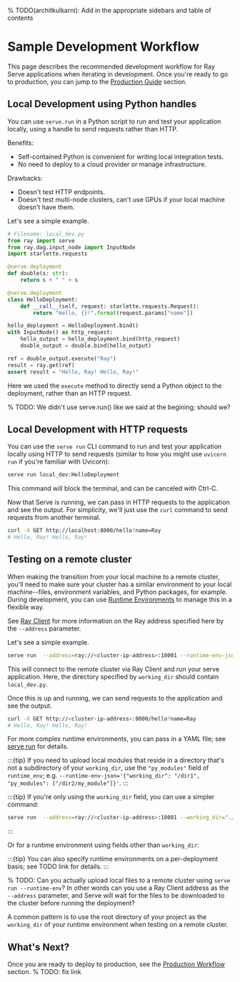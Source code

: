 % TODO(architkulkarni): Add in the appropriate sidebars and table of contents

# Sample Development Workflow

This page describes the recommended development workflow for Ray Serve applications when iterating in development. Once you're ready to go to production, you can jump to the [Production Guide](production-guide.md) section.

## Local Development using Python handles

You can use `serve.run` in a Python script to run and test your application locally, using a handle to send requests rather than HTTP.

Benefits:

- Self-contained Python is convenient for writing local integration tests.
- No need to deploy to a cloud provider or manage infrastructure.

Drawbacks:

- Doesn't test HTTP endpoints.
- Doesn't test multi-node clusters, can't use GPUs if your local machine doesn't have them.

Let's see a simple example.

```python
# Filename: local_dev.py
from ray import serve
from ray.dag.input_node import InputNode
import starlette.requests

@serve.deployment
def double(s: str):
    return s + " " + s

@serve.deployment
class HelloDeployment:
    def __call__(self, request: starlette.requests.Request):
        return "Hello, {}!".format(request.params["name"])

hello_deployment = HelloDeployment.bind()
with InputNode() as http_request:
    hello_output = hello_deployment.bind(http_request)
    double_output = double.bind(hello_output)

ref = double_output.execute("Ray")
result = ray.get(ref)
assert result = "Hello, Ray! Hello, Ray!"
```

Here we used the `execute` method to directly send a Python object to the deployment, rather than an HTTP request.

% TODO: We didn't use serve.run() like we said at the begining; should we?


## Local Development with HTTP requests

You can use the `serve run` CLI command to run and test your application locally using HTTP to send requests (similar to how you might use `uvicorn run` if you're familiar with Uvicorn):

```bash
serve run local_dev:HelloDeployment
```

This command will block the terminal, and can be canceled with Ctrl-C.

Now that Serve is running, we can pass in HTTP requests to the application and see the output.
For simplicity, we'll just use the `curl` command to send requests from another terminal.

```bash
curl -X GET http://localhost:8000/hello?name=Ray
# Hello, Ray! Hello, Ray!
```



## Testing on a remote cluster

When making the transition from your local machine to a remote cluster, you'll need to make sure your cluster has a similar environment to your local machine--files, environment variables, and Python packages, for example.  During development, you can use [Runtime Environments](runtime-environments.md) to manage this in a flexible way.

See [Ray Client](ray-client-under-construction) for more information on the Ray address specified here by the `--address` parameter.

Let's see a simple example.

```bash
serve run  --address=ray://<cluster-ip-address>:10001 --runtime-env-json='{"env_vars": {"MY_ENV_VAR": "my-value"}, "working_dir": "./project/src", "pip": ["requests", "chess"]}' local_dev:HelloDeployment
```

This will connect to the remote cluster via Ray Client and run your serve application.  Here, the directory specified by `working_dir` should contain `local_dev.py`.

Once this is up and running, we can send requests to the application and see the output.

```bash
curl -X GET http://<cluster-ip-address>:8000/hello?name=Ray
# Hello, Ray! Hello, Ray!
```

For more complex runtime environments, you can pass in a YAML file; see [serve run](serve_cli.md#serve-run) for details.

:::{tip}
If you need to upload local modules that reside in a directory that's not a subdirectory of your `working_dir`, use the `"py_modules"` field of `runtime_env`; e.g. `--runtime-env-json='{"working_dir": "/dir1", "py_modules": ["/dir2/my_module"]}'`.
:::

:::{tip}
If you're only using the `working_dir` field, you can use a simpler command:

```bash
serve run  --address=ray://<cluster-ip-address>:10001 --working_dir="./project/src" local_dev:HelloDeployment
```

:::


Or for a runtime environment using fields other than `working_dir`:

:::{tip}
You can also specify runtime environments on a per-deployment basis; see TODO link for details.
:::

% TODO: Can you actually upload local files to a remote cluster using `serve run --runtime-env`? In other words can you use a Ray Client address as the `--address` parameter, and Serve will wait for the files to be downloaded to the cluster before running the deployment?

A common pattern is to use the root directory of your project as the `working_dir` of your runtime environment when testing on a remote cluster.

## What's Next?

Once you are ready to deploy to production, see the [Production Workflow](production-workflow.md) section.
% TODO: fix link